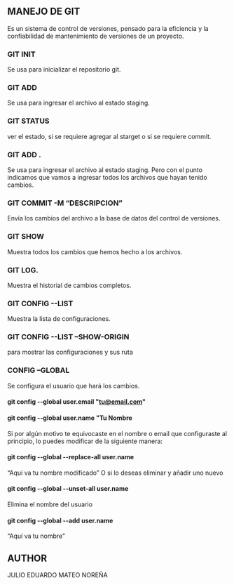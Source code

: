 ## MANEJO DE GIT

Es un sistema de control de versiones, pensado para la eficiencia y la confiabilidad de mantenimiento de versiones de un proyecto.

### GIT INIT
Se usa para inicializar el repositorio git.

### GIT ADD
Se usa para ingresar el archivo al estado staging.

### GIT STATUS
ver el estado, si se requiere agregar al starget o si se requiere commit.

### GIT ADD .
Se usa para ingresar el archivo al estado staging. Pero con el punto indicamos que vamos a ingresar todos los archivos que hayan tenido cambios.

### GIT COMMIT -M “DESCRIPCION”
Envía los cambios del archivo a la base de datos del control de versiones.

### GIT SHOW
Muestra todos los cambios que hemos hecho a los archivos.

### GIT LOG.
Muestra el historial de cambios completos.

### GIT CONFIG --LIST
Muestra la lista de configuraciones.

### GIT CONFIG --LIST  –SHOW-ORIGIN
para mostrar las configuraciones y sus ruta

### CONFIG –GLOBAL
Se configura el usuario que hará los cambios.

#### git config --global user.email "tu@email.com"
#### git config --global user.name "Tu Nombre

Si por algún motivo te equivocaste en el nombre o email que configuraste al principio, lo puedes modificar de la siguiente manera:

#### git config --global --replace-all user.name 
“Aquí va tu nombre modificado”
O si lo deseas eliminar y añadir uno nuevo

#### git config --global --unset-all user.name
Elimina el nombre del usuario
#### git config --global --add user.name 
“Aquí va tu nombre”





## AUTHOR
JULIO EDUARDO MATEO NOREÑA



